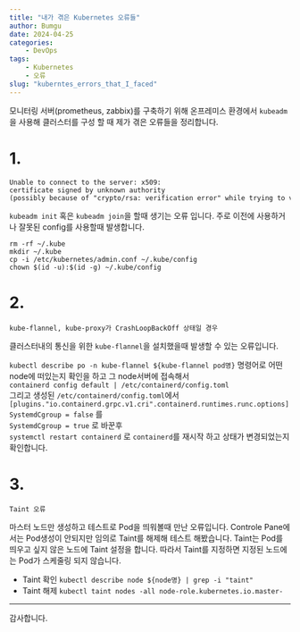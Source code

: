 ```yaml
---
title: "내가 겪은 Kubernetes 오류들"
author: Bumgu
date: 2024-04-25
categories: 
    - DevOps
tags: 
    - Kubernetes
    - 오류
slug: "kuberntes_errors_that_I_faced"
---
```

모니터링 서버(prometheus, zabbix)를 구축하기 위해 온프레미스 환경에서 `kubeadm`을 사용해 클러스터를 구성 할 때 제가 겪은 오류들을 정리합니다.

# 1.
```
Unable to connect to the server: x509:
certificate signed by unknown authority
(possibly because of "crypto/rsa: verification error" while trying to verify candidate authority certificate "kubernetes")
```

`kubeadm init` 혹은 `kubeadm join`을 할때 생기는 오류 입니다. 주로 이전에 사용하거나 잘못된 config를 사용할때 발생합니다.

`rm -rf ~/.kube`  
`mkdir ~/.kube`  
`cp -i /etc/kubernetes/admin.conf ~/.kube/config`  
`chown $(id -u):$(id -g) ~/.kube/config`  


# 2.
```
kube-flannel, kube-proxy가 CrashLoopBackOff 상태일 경우
```

클러스터내의 통신을 위한 `kube-flannel`을 설치했을때 발생할 수 있는 오류입니다.

`kubectl describe po -n kube-flannel ${kube-flannel pod명}` 명령어로 어떤 node에 떠있는지 확인을 하고 그 node서버에 접속해서  
`containerd config default | /etc/containerd/config.toml`  
그리고 생성된 `/etc/containerd/config.toml`에서  
`[plugins."io.containerd.grpc.v1.cri".containerd.runtimes.runc.options]`  
`SystemdCgroup = false`  를  
`SystemdCgroup = true`  로 바꾼후  
`systemctl restart containerd`
로 `containerd`를 재시작 하고 상태가 변경되었는지 확인합니다.


# 3.
```
Taint 오류
```

마스터 노드만 생성하고 테스트로 Pod을 띄워볼때 만난 오류입니다.
Controle Pane에서는 Pod생성이 안되지만 임의로 Taint를 해제해 테스트 해봤습니다.
Taint는 Pod를 띄우고 싶지 않은 노드에 Taint 설정을 합니다.
따라서 Taint를 지정하면 지정된 노드에는 Pod가 스케줄링 되지 않습니다.

- Taint 확인
`kubectl describe node ${node명} | grep -i "taint"`
- Taint 해제
`kubectl taint nodes -all node-role.kubernetes.io.master-`



---
감사합니다.
